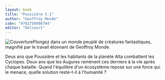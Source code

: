 ```yaml
---
layout: book
title: "Poussière t.1"
author: "Geoffroy Monde"
isbn: "9782756098784"
editor: "Delcourt"
---
```

![Couverture](/img/9782756098784.jpg)Plongez dans un monde peuplé de créatures fantastiques, magnifié par le travail étonnant de Geoffroy Monde.

Deux ans que Poussière et les habitants de la planète Alta combattent les Cyclopes. 
Deux ans que les Augures ramènent ces derniers à la vie après chaque bataille.
Quand l'équilibre d'un écosystème repose sur une force qui le menace, quelle solution reste-t-il à l'humanité ?
